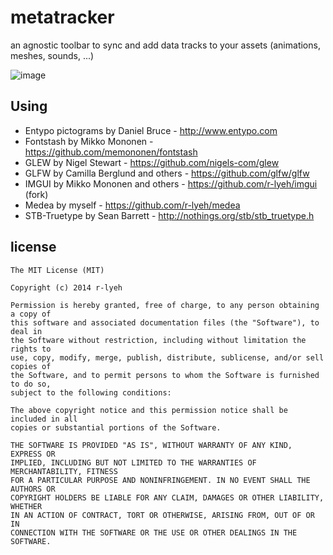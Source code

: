 metatracker
===========

an agnostic toolbar to sync and add data tracks to your assets (animations, meshes, sounds, ...)

![image](https://raw.github.com/r-lyeh/depot/master/metatracker.png)

Using
-----

- Entypo pictograms by Daniel Bruce - http://www.entypo.com
- Fontstash by Mikko Mononen - https://github.com/memononen/fontstash
- GLEW by Nigel Stewart - https://github.com/nigels-com/glew
- GLFW by Camilla Berglund and others - https://github.com/glfw/glfw
- IMGUI by Mikko Mononen and others - https://github.com/r-lyeh/imgui (fork)
- Medea by myself - https://github.com/r-lyeh/medea
- STB-Truetype by Sean Barrett - http://nothings.org/stb/stb_truetype.h

license
-------

```
The MIT License (MIT)

Copyright (c) 2014 r-lyeh

Permission is hereby granted, free of charge, to any person obtaining a copy of
this software and associated documentation files (the "Software"), to deal in
the Software without restriction, including without limitation the rights to
use, copy, modify, merge, publish, distribute, sublicense, and/or sell copies of
the Software, and to permit persons to whom the Software is furnished to do so,
subject to the following conditions:

The above copyright notice and this permission notice shall be included in all
copies or substantial portions of the Software.

THE SOFTWARE IS PROVIDED "AS IS", WITHOUT WARRANTY OF ANY KIND, EXPRESS OR
IMPLIED, INCLUDING BUT NOT LIMITED TO THE WARRANTIES OF MERCHANTABILITY, FITNESS
FOR A PARTICULAR PURPOSE AND NONINFRINGEMENT. IN NO EVENT SHALL THE AUTHORS OR
COPYRIGHT HOLDERS BE LIABLE FOR ANY CLAIM, DAMAGES OR OTHER LIABILITY, WHETHER
IN AN ACTION OF CONTRACT, TORT OR OTHERWISE, ARISING FROM, OUT OF OR IN
CONNECTION WITH THE SOFTWARE OR THE USE OR OTHER DEALINGS IN THE SOFTWARE.
```
